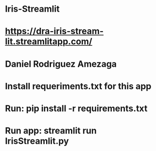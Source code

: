 # Iris-Streamlit
# https://dra-iris-stream-lit.streamlitapp.com/
# Daniel Rodriguez Amezaga
# Install requeriments.txt for this app
# Run: pip install -r requirements.txt
# Run app: streamlit run IrisStreamlit.py
